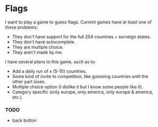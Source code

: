 # Flags

I want to play a game to guess flags. Current games have at least one of these problems:
- They don't have support for the full 254 countries + sorveign states.
- They don't have autocomplete.
- They are multiple choice.
- They aren't made by me.

I have several plans to this game, such as to:

- Add a daily run of x (5-10) countries.
- Some kind of invite to competition, like guessing countries until the other part loses.
- Multiple choice option (I dislike it but I know some people like it).
- Category specific (only europe, only america, only europe & america, etc.).

### TODO
- back button
